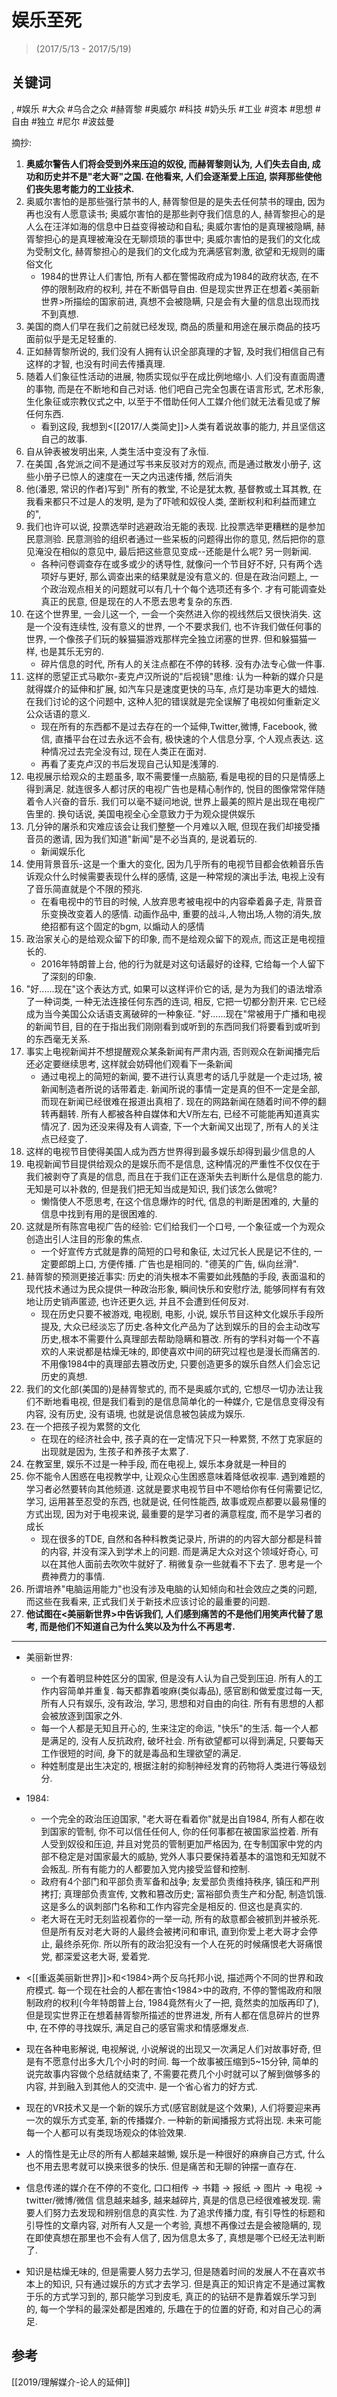# 娱乐至死

> (2017/5/13 - 2017/5/19)


## 关键词
, #娱乐 #大众 #乌合之众 #赫胥黎 #奥威尔 #科技 #奶头乐 #工业 #资本 #思想 #自由 #独立 #尼尔 #波兹曼

摘抄:

1. **奥威尔警告人们将会受到外来压迫的奴役, 而赫胥黎则认为, 人们失去自由, 成功和历史并不是"老大哥"之国. 在他看来, 人们会逐渐爱上压迫, 崇拜那些使他们丧失思考能力的工业技术.**
2. 奥威尔害怕的是那些强行禁书的人, 赫胥黎但是的是失去任何禁书的理由, 因为再也没有人愿意读书; 奥威尔害怕的是那些剥夺我们信息的人, 赫胥黎担心的是人么在汪洋如海的信息中日益变得被动和自私; 奥威尔害怕的是真理被隐瞒, 赫胥黎担心的是真理被淹没在无聊烦琐的事世中; 奥威尔害怕的是我们的文化成为受制文化, 赫胥黎担心的是我们的文化成为充满感官刺激, 欲望和无规则的庸俗文化
    * 1984的世界让人们害怕, 所有人都在警惕政府成为1984的政府状态, 在不停的限制政府的权利, 并在不断倡导自由. 但是现实世界正在想着<美丽新世界>所描绘的国家前进, 真想不会被隐瞒, 只是会有大量的信息出现而找不到真想.
3. 美国的商人们早在我们之前就已经发现, 商品的质量和用途在展示商品的技巧面前似乎是无足轻重的.
4. 正如赫胥黎所说的, 我们没有人拥有认识全部真理的才智, 及时我们相信自己有这样的才智, 也没有时间去传播真理.
5. 随着人们象征性活动的进展, 物质实现似乎在成比例地缩小. 人们没有直面周遭的事物, 而是在不断地和自己对话. 他们吧自己完全包裹在语言形式, 艺术形象, 生化象征或宗教仪式之中, 以至于不借助任何人工媒介他们就无法看见或了解任何东西.
    * 看到这段, 我想到<[[2017/人类简史]]>人类有着说故事的能力, 并且坚信这自己的故事.
6. 自从钟表被发明出来, 人类生活中变没有了永恒.
7. 在美国 ,各党派之间不是通过写书来反驳对方的观点, 而是通过散发小册子, 这些小册子已惊人的速度在一天之内迅速传播, 然后消失
8. 他(潘恩, 常识的作者)写到" 所有的教堂, 不论是犹太教, 基督教或土耳其教, 在我看来都只不过是人的发明, 是为了吓唬和奴役人类, 垄断权利和利益而建立的",
9. 我们也许可以说, 投票选举时逃避政治无能的表现. 比投票选举更糟糕的是参加民意测验. 民意测验的组织者通过一些呆板的问题得出你的意见, 然后把你的意见淹没在相似的意见中, 最后把这些意见变成--还能是什么呢? 另一则新闻.
    * 各种问卷调查存在或多或少的诱导性, 就像问一个节目好不好, 只有两个选项好与更好, 那么调查出来的结果就是没有意义的. 但是在政治问题上, 一个政治观点相关的问题就可以有几十个每个选项还有多个. 才有可能调查处真正的民意, 但是现在的人不愿去思考复杂的东西.
10. 在这个世界里, 一会儿这一个, 一会一个突然进入你的视线然后又很快消失. 这是一个没有连续性, 没有意义的世界, 一个不要求我们, 也不许我们做任何事的世界, 一个像孩子们玩的躲猫猫游戏那样完全独立闭塞的世界. 但和躲猫猫一样, 也是其乐无穷的.
    * 碎片信息的时代, 所有人的关注点都在不停的转移. 没有办法专心做一件事.
11. 这样的愿望正式马歇尔-麦克卢汉所说的"后视镜"思维: 认为一种新的媒介只是就得媒介的延伸和扩展, 如汽车只是速度更快的马车, 点灯是功率更大的蜡烛. 在我们讨论的这个问题中, 这种人犯的错误就是完全误解了电视如何重新定义公众话语的意义.
    * 现在所有的东西都不是过去存在的一个延伸,Twitter,微博, Facebook, 微信, 直播平台在过去永远不会有, 极快速的个人信息分享, 个人观点表达. 这种情况过去完全没有过, 现在人类正在面对.
    * 再看了麦克卢汉的书后发现自己认知是浅薄的.
12. 电视展示给观众的主题虽多, 取不需要懂一点脑筋, 看是电视的目的只是情感上得到满足. 就连很多人都讨厌的电视广告也是精心制作的, 悦目的图像常常伴随着令人兴奋的音乐. 我们可以毫不疑问地说, 世界上最美的照片是出现在电视广告里的. 换句话说, 美国电视全心全意致力于为观众提供娱乐
13. 几分钟的屠杀和灾难应该会让我们整整一个月难以入眠, 但现在我们却接受播音员的邀请, 因为我们知道"新闻"是不必当真的, 是说着玩的.
    * 新闻娱乐化
14. 使用背景音乐-这是一个重大的变化, 因为几乎所有的电视节目都会依赖音乐告诉观众什么时候需要表现什么样的感情, 这是一种常规的演出手法, 电视上没有了音乐简直就是个不限的预兆.
    * 在看电视中的节目的时候, 人放弃思考被电视中的内容牵着鼻子走, 背景音乐变换改变着人的感情. 动画作品中, 重要的战斗,人物出场,人物的消失,放绝招都有这个固定的bgm, 以煽动人的感情
15. 政治家关心的是给观众留下的印象, 而不是给观众留下的观点, 而这正是电视擅长的.
    * 2016年特朗普上台, 他的行为就是对这句话最好的诠释, 它给每一个人留下了深刻的印象.
16. "好......现在"这个表达方式, 如果可以这样评价它的话, 是为为我们的语法增添了一种词类, 一种无法连接任何东西的连词, 相反, 它把一切都分割开来. 它已经成为当今美国公众话语支离破碎的一种象征. "好......现在"常被用于广播和电视的新闻节目, 目的在于指出我们刚刚看到或听到的东西同我们将要看到或听到的东西毫无关系.
17. 事实上电视新闻并不想提醒观众某条新闻有严肃内涵, 否则观众在新闻播完后还必定要继续思考, 这样就会妨碍他们观看下一条新闻
    * 通过电视上的简短的新闻, 要不进行认真思考的话几乎就是一个走过场, 被新闻制造者所说的话带着走. 新闻所说的事情一定是真的但不一定是全部, 而现在新闻已经很难在报道出真相了. 现在的网路新闻在随着时间不停的翻转再翻转. 所有人都被各种自媒体和大V所左右, 已经不可能能再知道真实情况了. 因为还没来得及有人调查, 下一个大新闻又出现了, 所有人的关注点已经变了.
18. 这样的电视节目使得美国人成为西方世界得到最多娱乐却得到最少信息的人
19. 电视新闻节目提供给观众的是娱乐而不是信息, 这种情况的严重性不仅仅在于我们被剥夺了真是的信息, 而且在于我们正在逐渐失去判断什么是信息的能力. 无知是可以补救的, 但是我们把无知当成是知识, 我们该怎么做呢?
    * 懒惰使人不愿思考, 在这个信息爆炸的时代, 信息的判断是困难的, 大量的信息中找到有用的是很困难的.
20. 这就是所有陈宫电视广告的经验: 它们给我们一个口号, 一个象征或一个为观众创造出引人注目的形象的焦点.
    * 一个好宣传方式就是靠的简短的口号和象征, 太过冗长人民是记不住的, 一定要郎朗上口, 方便传播. 广告也是相同的. "德芙的广告, 纵向丝滑".
21. 赫胥黎的预测更接近事实: 历史的消失根本不需要如此残酷的手段, 表面温和的现代技术通过为民众提供一种政治形象, 瞬间快乐和安慰疗法, 能够同样有有效地让历史销声匿迹, 也许还更久远, 并且不会遭到任何反对.
    * 现在历史只要不被游戏, 电视剧, 电影, 小说, 娱乐节目这种文化娱乐手段所提及, 大众已经淡忘了历史.各种文化产品为了达到娱乐的目的会主动改写历史,根本不需要什么真理部去帮助隐瞒和篡改.  所有的学科对每一个不喜欢的人来说都是枯燥无味的, 即使喜欢中间的研究过程也是漫长而痛苦的. 不用像1984中的真理部去篡改历史, 只要创造更多的娱乐自然人们会忘记历史的真想.
22. 我们的文化部(美国的)是赫胥黎式的, 而不是奥威尔式的, 它想尽一切办法让我们不断地看电视, 但是我们看到的是信息简单化的一种媒介, 它是信息变得没有内容, 没有历史, 没有语境, 也就是说信息被包装成为娱乐.
23. 在一个把孩子视为累赘的文化
    * 在现在的经济社会中, 孩子真的在一定情况下只一种累赘, 不然丁克家庭的出现就是因为, 生孩子和养孩子太累了.
24. 在教室里, 娱乐不过是一种手段, 而在电视上, 娱乐本身就是一种目的
25. 你不能令人困惑在电视教学中, 让观众心生困惑意味着降低收视率. 遇到难题的学习者必然要转向其他频道. 这就是要求电视节目中不嗯给你有任何需要记忆, 学习, 运用甚至忍受的东西, 也就是说, 任何性能西, 故事或观点都要以最易懂的方式出现, 因为对于电视来说, 最重要的是学习者的满意程度, 而不是学习者的成长
    * 现在很多的TDE, 自然和各种科教类记录片, 所讲的的内容大部分都是科普的内容, 并没有深入到学术上的问题. 而是满足大众对这个领域好奇心, 可以在其他人面前去吹吹牛就好了. 稍微复杂一些就看不下去了. 思考是一个费神费力的事情.
26. 所谓培养"电脑运用能力"也没有涉及电脑的认知倾向和社会效应之类的问题, 而这些在我看来, 正式我们关于新技术应该讨论的最重要的问题.
27. **他试图在<美丽新世界>中告诉我们, 人们感到痛苦的不是他们用笑声代替了思考, 而是他们不知道自己为什么笑以及为什么不再思考.**


---

* 美丽新世界:
    * 一个有着明显种姓区分的国家, 但是没有人认为自己受到压迫. 所有人的工作内容简单并重复. 每天都靠着唆麻(类似毒品), 感官剧和做爱度过每一天, 所有人只有娱乐, 没有政治, 学习, 思想和对自由的向往. 所有有思想的人都会被放逐到国家之外.
    * 每一个人都是无知且开心的, 生来注定的命运, "快乐"的生活. 每一个人都是满足的, 没有人反抗政府, 破坏社会. 所有欲望都可以得到满足, 只要每天工作很短的时间, 身下的就是毒品和生理欲望的满足.
    * 种姓制度是出生决定的, 根据注射的抑制神经发育的药物将人类进行等级划分.
* 1984:
    * 一个完全的政治压迫国家, "老大哥在看着你"就是出自1984, 所有人都在收到国家的管制, 你不可以信任任何人, 你的任何事都在被国家监控着. 所有人受到奴役和压迫, 并且对党员的管制更加严格因为, 在专制国家中党的内部不稳定是对国家最大的威胁, 党外人事只要保持着基本的温饱和无知就不会叛乱. 所有有能力的人都要加入党内接受监督和控制.
    * 政府有4个部门和平部负责军备和战争; 友爱部负责维持秩序, 镇压和严刑拷打; 真理部负责宣传, 文教和篡改历史; 富裕部负责生产和分配, 制造饥饿. 这是多么的讽刺部门名称和工作内容完全是相反的. 但这也是真实的.
    * 老大哥在无时无刻监视着你的一举一动, 所有的敌意都会被抓到并被杀死. 但是所有反对老大哥的人最终会被拷问和审讯, 直到你爱上老大哥才会停止, 最终杀死你. 所以所有的政治犯没有一个人在死的时候痛恨老大哥痛恨党, 都深爱这老大哥, 爱着党.

* <[[重返美丽新世界]]>和<1984>两个反乌托邦小说, 描述两个不同的世界和政府模式. 每一个现在社会的人都在害怕<1984>中的政府, 不停的警惕政府和限制政府的权利(今年特朗普上台, 1984竟然有火了一把, 竟然卖的加版再印了), 但是现实世界正在想着赫胥黎所描述的世界进发, 所有人都在信息碎片的世界中, 在不停的寻找娱乐, 满足自己的感官需求和情感爆发点.
* 现在各种电影解说, 电视解说, 小说解说的出现又一次满足人们对故事好奇, 但是有不愿意付出多大几个小时的时间. 每一个故事被压缩到5\~15分钟, 简单的说完故事内容做个总结就结束了, 不需要花费几个小时就可以了解到做够多的内容, 并到融入到其他人的交流中. 是一个省心省力的好方式.
* 现在的VR技术又是一个新的娱乐方式(感官剧就是这个效果), 人们将要迎来再一次的娱乐方式变革, 新的传播媒介. 一种新的新闻播报方式将出现. 未来可能每一个人都可以有类现场观众的体验效果.
* 人的惰性是无止尽的所有人都越来越懒, 娱乐是一种很好的麻痹自己方式, 什么也不用去思考就可以换来很多的快乐. 但是痛苦和无聊的钟摆一直存在.
* 信息传递的媒介在不停的不变化, 口口相传 -> 书籍 -> 报纸 -> 图片 -> 电视 -> twitter/微博/微信 信息越来越多, 越来越碎片, 真是的信息已经很难被发现. 需要人们努力去发现和辨别信息的真实性. 为了追求传播力度, 有引导性的标题和引导性的文章内容, 对所有人又是一个考验, 真想不再像过去是会被隐瞒的, 现在即使真想在那里也不会有人信了, 因为信息太多了, 真想是哪个已经无法判断了.
* 知识是枯燥无味的, 但是需要人努力去学习, 但是随着时间的发展人不在喜欢书本上的知识, 只有通过娱乐的方式才去学习. 但是真正的知识肯定不是通过寓教于乐的方式学习到的, 那只能学习到皮毛, 真正的的钻研不是靠着娱乐学习到的, 每一个学科的最深处都是困难的, 乐趣在于的位置的好奇, 和对自己心的满足.


## 参考

[[2019/理解媒介-论人的延伸]]
